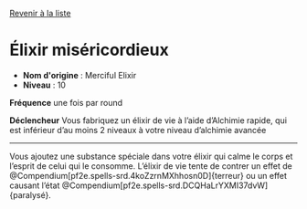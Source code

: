 [Revenir à la liste](list.md)

# Élixir miséricordieux

 * **Nom d'origine** : Merciful Elixir
 * **Niveau** : 10


<p><strong>Fréquence</strong> une fois par round</p>
<p><strong>Déclencheur</strong> Vous fabriquez un élixir de vie à l’aide d’Alchimie rapide, qui est inférieur d’au moins 2 niveaux à votre niveau d’alchimie avancée</p>
<hr>
<p>Vous ajoutez une substance spéciale dans votre élixir qui calme le corps et l’esprit de celui qui le consomme. L’élixir de vie tente de contrer un effet de @Compendium[pf2e.spells-srd.4koZzrnMXhhosn0D]{terreur} ou un effet causant l’état @Compendium[pf2e.spells-srd.DCQHaLrYXMI37dvW]{paralysé}.</p>